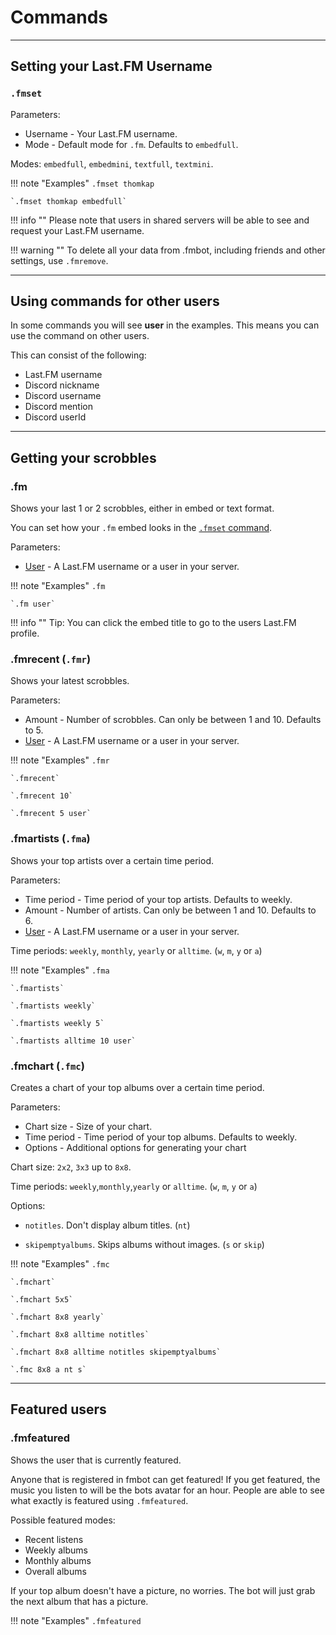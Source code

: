 # Commands

---

## Setting your Last.FM Username

### `.fmset`

Parameters:

* Username - Your Last.FM username.
* Mode - Default mode for `.fm`. Defaults to `embedfull`.

Modes: `embedfull`, `embedmini`, `textfull`, `textmini`.

!!! note "Examples"
    `.fmset thomkap`

    `.fmset thomkap embedfull`

!!! info ""
    Please note that users in shared servers will be able to see and request your Last.FM username.

    
!!! warning ""
    To delete all your data from .fmbot, including friends and other settings, use `.fmremove`.

---


## Using commands for other users

In some commands you will see **user** in the examples. 
This means you can use the command on other users.

This can consist of the following:

* Last.FM username
* Discord nickname
* Discord username
* Discord mention
* Discord userId

---

## Getting your scrobbles

### .fm

Shows your last 1 or 2 scrobbles, either in embed or text format.

You can set how your `.fm` embed looks in the [`.fmset` command](#fmset).

Parameters:

* [User](#using-commands-for-other-users) - A Last.FM username or a user in your server.

!!! note "Examples"
    `.fm`

    `.fm user`

!!! info ""
    Tip: You can click the embed title to go to the users Last.FM profile.


### .fmrecent (`.fmr`)

Shows your latest scrobbles.

Parameters:

* Amount - Number of scrobbles. Can only be between 1 and 10. Defaults to 5.
* [User](#using-commands-for-other-users) - A Last.FM username or a user in your server.

!!! note "Examples"
    `.fmr`

    `.fmrecent`

    `.fmrecent 10`

    `.fmrecent 5 user`
    
### .fmartists (`.fma`)

Shows your top artists over a certain time period.

Parameters:

* Time period - Time period of your top artists. Defaults to weekly.
* Amount - Number of artists. Can only be between 1 and 10. Defaults to 6.
* [User](#using-commands-for-other-users) - A Last.FM username or a user in your server.

Time periods: `weekly`, `monthly`, `yearly` or `alltime`. (`w`, `m`, `y` or `a`)

!!! note "Examples"
    `.fma`

    `.fmartists`

    `.fmartists weekly`

    `.fmartists weekly 5`

    `.fmartists alltime 10 user`

    
### .fmchart (`.fmc`)

Creates a chart of your top albums over a certain time period.

Parameters:

* Chart size - Size of your chart.
* Time period - Time period of your top albums. Defaults to weekly.
* Options - Additional options for generating your chart

Chart size: `2x2`, `3x3` up to `8x8`.

Time periods: `weekly`,`monthly`,`yearly` or `alltime`. (`w`, `m`, `y` or `a`)

Options: 

- `notitles`. Don't display album titles. (`nt`)

- `skipemptyalbums`. Skips albums without images. (`s` or `skip`)

!!! note "Examples"
    `.fmc`

    `.fmchart`

    `.fmchart 5x5`

    `.fmchart 8x8 yearly`

    `.fmchart 8x8 alltime notitles`

    `.fmchart 8x8 alltime notitles skipemptyalbums`

    `.fmc 8x8 a nt s`

---
## Featured users     
### .fmfeatured

Shows the user that is currently featured.

Anyone that is registered in fmbot can get featured! 
If you get featured, the music you listen to will be the bots avatar for an hour.
People are able to see what exactly is featured using `.fmfeatured`.

Possible featured modes:

* Recent listens
* Weekly albums
* Monthly albums
* Overall albums

If your top album doesn't have a picture, no worries. The bot will just grab the next album that has a picture.

!!! note "Examples"
    `.fmfeatured`